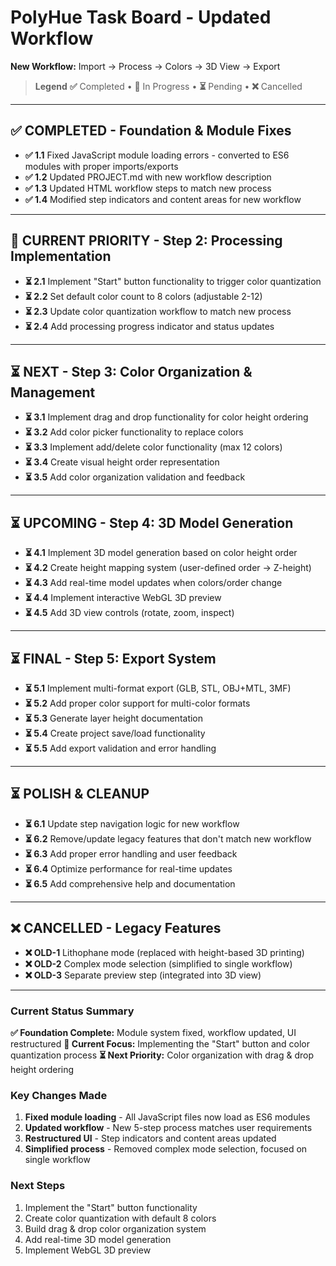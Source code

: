 # PolyHue Task Board - Updated Workflow

**New Workflow:** Import → Process → Colors → 3D View → Export

> **Legend**
> **✅** Completed • **🔄** In Progress • **⏳** Pending • **❌** Cancelled

---

## ✅ COMPLETED - Foundation & Module Fixes

* **✅ 1.1** Fixed JavaScript module loading errors - converted to ES6 modules with proper imports/exports
* **✅ 1.2** Updated PROJECT.md with new workflow description
* **✅ 1.3** Updated HTML workflow steps to match new process
* **✅ 1.4** Modified step indicators and content areas for new workflow

---

## 🔄 CURRENT PRIORITY - Step 2: Processing Implementation

* **⏳ 2.1** Implement "Start" button functionality to trigger color quantization
* **⏳ 2.2** Set default color count to 8 colors (adjustable 2-12)
* **⏳ 2.3** Update color quantization workflow to match new process
* **⏳ 2.4** Add processing progress indicator and status updates

---

## ⏳ NEXT - Step 3: Color Organization & Management

* **⏳ 3.1** Implement drag and drop functionality for color height ordering
* **⏳ 3.2** Add color picker functionality to replace colors
* **⏳ 3.3** Implement add/delete color functionality (max 12 colors)
* **⏳ 3.4** Create visual height order representation
* **⏳ 3.5** Add color organization validation and feedback

---

## ⏳ UPCOMING - Step 4: 3D Model Generation

* **⏳ 4.1** Implement 3D model generation based on color height order
* **⏳ 4.2** Create height mapping system (user-defined order → Z-height)
* **⏳ 4.3** Add real-time model updates when colors/order change
* **⏳ 4.4** Implement interactive WebGL 3D preview
* **⏳ 4.5** Add 3D view controls (rotate, zoom, inspect)

---

## ⏳ FINAL - Step 5: Export System

* **⏳ 5.1** Implement multi-format export (GLB, STL, OBJ+MTL, 3MF)
* **⏳ 5.2** Add proper color support for multi-color formats
* **⏳ 5.3** Generate layer height documentation
* **⏳ 5.4** Create project save/load functionality
* **⏳ 5.5** Add export validation and error handling

---

## ⏳ POLISH & CLEANUP

* **⏳ 6.1** Update step navigation logic for new workflow
* **⏳ 6.2** Remove/update legacy features that don't match new workflow
* **⏳ 6.3** Add proper error handling and user feedback
* **⏳ 6.4** Optimize performance for real-time updates
* **⏳ 6.5** Add comprehensive help and documentation

---

## ❌ CANCELLED - Legacy Features

* **❌ OLD-1** Lithophane mode (replaced with height-based 3D printing)
* **❌ OLD-2** Complex mode selection (simplified to single workflow)
* **❌ OLD-3** Separate preview step (integrated into 3D view)

---

### Current Status Summary

**✅ Foundation Complete:** Module system fixed, workflow updated, UI restructured
**🔄 Current Focus:** Implementing the "Start" button and color quantization process
**⏳ Next Priority:** Color organization with drag & drop height ordering

### Key Changes Made

1. **Fixed module loading** - All JavaScript files now load as ES6 modules
2. **Updated workflow** - New 5-step process matches user requirements
3. **Restructured UI** - Step indicators and content areas updated
4. **Simplified process** - Removed complex mode selection, focused on single workflow

### Next Steps

1. Implement the "Start" button functionality
2. Create color quantization with default 8 colors
3. Build drag & drop color organization system
4. Add real-time 3D model generation
5. Implement WebGL 3D preview